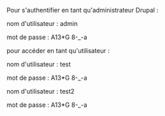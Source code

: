 Pour s'authentifier en tant qu'administrateur Drupal :


nom d'utilisateur : admin

mot de passe : A13*G 8-_-a



pour accéder en tant qu'utilisateur :


nom d'utilisateur : test

mot de passe : A13*G 8-_-a



nom d'utilisateur : test2

mot de passe : A13*G 8-_-a
